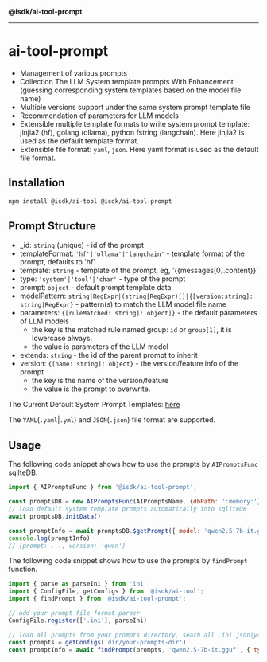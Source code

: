 **@isdk/ai-tool-prompt**

***

# ai-tool-prompt

* Management of various prompts
* Collection The LLM System template prompts With Enhancement (guessing corresponding system templates based on the model file name)
* Multiple versions support under the same system prompt template file
* Recommendation of parameters for LLM models
* Extensible multiple template formats to write system prompt template: jinjia2 (hf), golang (ollama), python fstring (langchain). Here jinjia2 is used as the default template format.
* Extensible file format: `yaml`, `json`. Here yaml format is used as the default file format.

## Installation

```bash
npm install @isdk/ai-tool @isdk/ai-tool-prompt
```

## Prompt Structure

* _id: `string` (unique) - id of the prompt
* templateFormat: `'hf'|'ollama'|'langchain'` - template format of the prompt, defaults to 'hf'
* template: `string` - template of the prompt, eg, '{{messages[0].content}}'
* type: `'system'|'tool'|'char'` - type of the prompt
* prompt: `object` - default prompt template data
* modelPattern: `string|RegExpr|(string|RegExpr)[]|{[version:string]: string|RegExpr}` - pattern(s) to match the LLM model file name
* parameters: `{[ruleMatched: string]: object]}` - the default parameters of LLM models
  * the key is the matched rule named group: `id` or `group[1]`, it is lowercase always.
  * the value is parameters of the LLM model
* extends: `string` - the id of the parent prompt to inherit
* version: `{[name: string]: object}` - the version/feature info of the prompt
  * the key is the name of the version/feature
  * the value is the prompt to overwrite.

The Current Default System Prompt Templates: [here](_media/prompts)

The `YAML`(`.yaml`|`.yml`) and `JSON`(`.json`) file format are supported.

## Usage

The following code snippet shows how to use the prompts by `AIPromptsFunc` sqilteDB.

```js
import { AIPromptsFunc } from '@isdk/ai-tool-prompt';

const promptsDB = new AIPromptsFunc(AIPromptsName, {dbPath: ':memory:'})
// load default system template prompts automatically into sqliteDB
await promptsDB.initData()

const promptInfo = await promptsDB.$getPrompt({ model: 'qwen2.5-7b-it.gguf', type: 'system' })
console.log(promptInfo)
// {prompt: ..., version: 'qwen'}
```

The following code snippet shows how to use the prompts by `findPrompt` function.

```js
import { parse as parseIni } from 'ini'
import { ConfigFile, getConfigs } from '@isdk/ai-tool';
import { findPrompt } from '@isdk/ai-tool-prompt';

// add your prompt file format parser
ConfigFile.register(['.ini'], parseIni)

// load all prompts from your prompts directory, searh all .ini|json|yaml|yml files
const prompts = getConfigs('dir/your-prompts-dir')
const promptInfo = await findPrompt(prompts, 'qwen2.5-7b-it.gguf', { type: 'system' })
```
